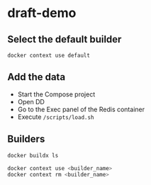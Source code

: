 # draft-demo

## Select the default builder

```
docker context use default
```

## Add the data

- Start the Compose project
- Open DD
- Go to the Exec panel of the Redis container
- Execute `/scripts/load.sh`


## Builders

```bash
docker buildx ls

docker context use <builder_name>
docker context rm <builder_name>
```